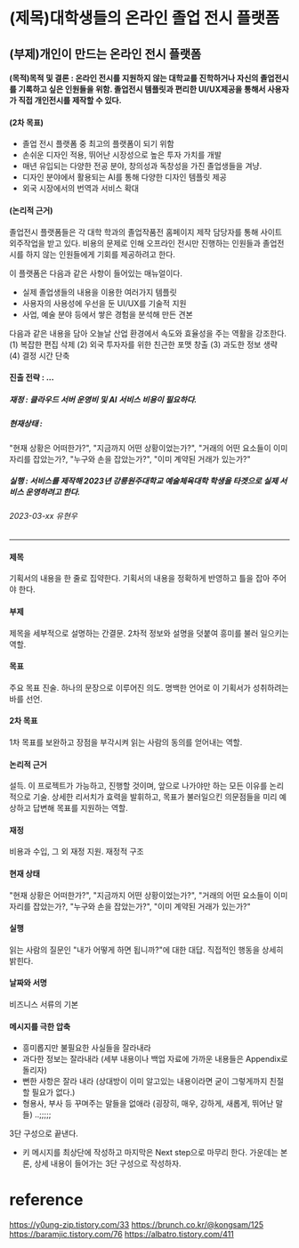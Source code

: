 # (제목)대학생들의 온라인 졸업 전시 플랫폼
## (부제)개인이 만드는 온라인 전시 플랫폼


#### (목적)목적 및 결론 : 온라인 전시를 지원하지 않는 대학교를 진학하거나 자신의 졸업전시를 기록하고 싶은 인원들을 위함. 졸업전시 템플릿과 편리한 UI/UX제공을 통해서 사용자가 직접 개인전시를 제작할 수 있다.

#### (2차 목표)
-	졸업 전시 플랫폼 중 최고의 플랫폼이 되기 위함
-	손쉬운 디자인 적용, 뛰어난 시장성으로 높은 투자 가치를 개발
-	매년 유입되는 다양한 전공 분야, 창의성과 독창성을 가진 졸업생들을 겨냥.
-	디자인 분야에서 활용되는 AI를 통해 다양한 디자인 템플릿 제공
-	외국 시장에서의 번역과 서비스 확대

#### (논리적 근거)
졸업전시 플랫폼들은 각 대학 학과의 졸업작품전 홈페이지 제작 담당자를 통해 사이트 외주작업을 받고 있다. 비용의 문제로 인해 오프라인 전시만 진행하는 인원들과 졸업전시를 하지 않는 인원들에게 기회를 제공하려고 한다.

이 플랫폼은 다음과 같은 사항이 들어있는 매뉴얼이다.
-	실제 졸업생들의 내용을 이용한 여러가지 템플릿
-	사용자의 사용성에 우선을 둔 UI/UX를 기술적 지원
-	사업, 예술 분야 등에서 쌓은 경험을 분석해 만든 견본

  다음과 같은 내용을 담아 오늘날 산업 환경에서 속도와 효율성을 주는 역활을 강조한다. (1) 복잡한 편집 삭제 (2) 외국 투자자를 위한 친근한 포맷 창출 (3) 과도한 정보 생략 (4) 결정 시간 단축 
  
#### 진출 전략 : ...

##### 재정 : 클라우드 서버 운영비 및 AI 서비스 비용이 필요하다.
##### 현재상태 : 
"현재 상황은 어떠한가?", "지금까지 어떤 상황이었는가?", "거래의 어떤 요소들이 이미 자리를 잡았는가?, "누구와 손을 잡았는가?", "이미 계약된 거래가 있는가?"
##### 실행 : 서비스를 제작해 2023년 강릉원주대학교 예술체육대학 학생을 타겟으로 실제 서비스 운영하려고 한다.

###### 2023-03-xx 유현우


---


#### 제목
기획서의 내용을 한 줄로 집약한다. 기획서의 내용을 정확하게 반영하고 틀을 잡아 주어야 한다.

#### 부제
제목을 세부적으로 설명하는 간결문. 2차적 정보와 설명을 덧붙여 흥미를 불러 일으키는 역할.

#### 목표
주요 목표 진술. 하나의 문장으로 이루어진 의도. 명백한 언어로 이 기획서가 성취하려는 바를 선언.

#### 2차 목표
1차 목표를 보완하고 장점을 부각시켜 읽는 사람의 동의를 얻어내는 역할.

#### 논리적 근거
설득. 이 프로젝트가 가능하고, 진행할 것이며, 앞으로 나가야만 하는 모든 이유를 논리적으로 기술. 상세한 리서치가 효력을 발휘하고, 목표가 불러일으킨 의문점들을 미리 예상하고 답변해 목표를 지원하는 역할.

#### 재정
비용과 수입, 그 외 재정 지원. 재정적 구조

#### 현재 상태
"현재 상황은 어떠한가?", "지금까지 어떤 상황이었는가?", "거래의 어떤 요소들이 이미 자리를 잡았는가?, "누구와 손을 잡았는가?", "이미 계약된 거래가 있는가?"

#### 실행
읽는 사람의 질문인 "내가 어떻게 하면 됩니까?"에 대한 대답. 직접적인 행동을 상세히 밝힌다.

#### 날짜와 서명
비즈니스 서류의 기본

#### 메시지를 극한 압축
-	흥미롭지만 불필요한 사실들을 잘라내라
-	과다한 정보는 잘라내라 (세부 내용이나 백업 자료에 가까운 내용들은 Appendix로 돌리자)
-	뻔한 사항은 잘라 내라 (상대방이 이미 알고있는 내용이라면 굳이 그렇게까지 친절할 필요가 없다.)
-	형용사, 부사 등 꾸며주는 말들을 없애라 (굉장히, 매우, 강하게, 새롭게, 뛰어난 말들) ..;;;;;

3단 구성으로 끝낸다.
-	키 메시지를 최상단에 작성하고 마지막은 Next step으로 마무리 한다. 가운데는 본론, 상세 내용이 들어가는 3단 구성으로 작성하자.



# reference
https://y0ung-zip.tistory.com/33
https://brunch.co.kr/@kongsam/125
https://baramjic.tistory.com/76
https://albatro.tistory.com/411
